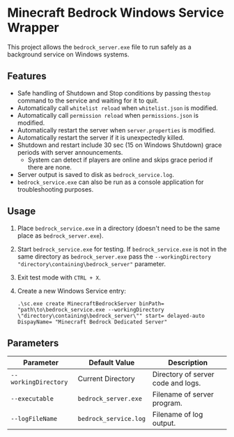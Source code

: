 # Minecraft Bedrock Windows Service Wrapper

This project allows the `bedrock_server.exe` file to run safely as a background service on Windows systems.

## Features

- Safe handling of Shutdown and Stop conditions by passing the`stop` command to the service and waiting for it to quit.
- Automatically call `whitelist reload` when `whitelist.json` is modified.
- Automatically call `permission reload` when `permissions.json` is modified.
- Automatically restart the server when `server.properties` is modified.
- Automatically restart the server if it is unexpectedly killed.
- Shutdown and restart include 30 sec (15 on Windows Shutdown) grace periods with server announcements.
  - System can detect if players are online and skips grace period if there are none.
- Server output is saved to disk as `bedrock_service.log`.
- `bedrock_service.exe` can also be run as a console application for troubleshooting purposes.

## Usage

1. Place `bedrock_service.exe` in a directory (doesn't need to be the same place as `bedrock_server.exe`).
2. Start `bedrock_service.exe` for testing.
   If `bedrock_service.exe` is not in the same directory as `bedrock_server.exe` pass the `--workingDirectory "directory\containing\bedrock_server"` parameter.
3. Exit test mode with `CTRL + X`.
3. Create a new Windows Service entry:

   `.\sc.exe create MinecraftBedrockServer binPath= "path\to\bedrock_service.exe --workingDirectory \"directory\containing\bedrock_server\"" start= delayed-auto DispayName= "Minecraft Bedrock Dedicated Server" `

## Parameters

| Parameter	           | Default Value         | Description                        |
|----------------------|-----------------------|------------------------------------|
| `--workingDirectory` | Current Directory     | Directory of server code and logs. |
| `--executable`       | `bedrock_server.exe`  | Filename of server program.        |
| `--logFileName`      | `bedrock_service.log` | Filename of log output.            |
